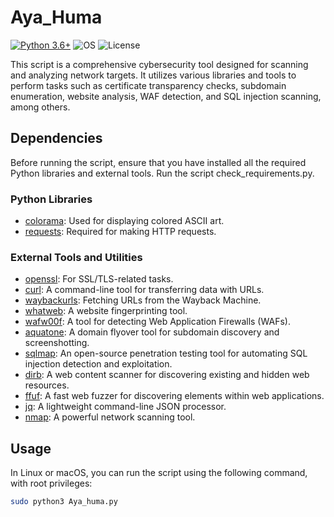# Aya_Huma

[![Python 3.6+](https://img.shields.io/badge/Python-3.6+-green.svg?style=flat-square)](https://www.python.org/downloads/)
![OS](https://img.shields.io/badge/Tested%20On-Linux-yellowgreen.svg?style=flat-square)
![License](https://img.shields.io/badge/License-MIT-blue.svg?style=flat-square)

This script is a comprehensive cybersecurity tool designed for scanning and analyzing network targets. It utilizes various libraries and tools to perform tasks such as certificate transparency checks, subdomain enumeration, website analysis, WAF detection, and SQL injection scanning, among others.

## Dependencies

Before running the script, ensure that you have installed all the required Python libraries and external tools. Run the script check_requirements.py.

### Python Libraries

- [colorama](https://pypi.org/project/colorama/): Used for displaying colored ASCII art.
- [requests](https://pypi.org/project/requests/): Required for making HTTP requests.

### External Tools and Utilities

- [openssl](https://www.openssl.org/): For SSL/TLS-related tasks.
- [curl](https://curl.se/): A command-line tool for transferring data with URLs.
- [waybackurls](https://github.com/tomnomnom/waybackurls): Fetching URLs from the Wayback Machine.
- [whatweb](https://github.com/urbanadventurer/WhatWeb): A website fingerprinting tool.
- [wafw00f](https://github.com/EnableSecurity/wafw00f): A tool for detecting Web Application Firewalls (WAFs).
- [aquatone](https://github.com/michenriksen/aquatone): A domain flyover tool for subdomain discovery and screenshotting.
- [sqlmap](http://sqlmap.org/): An open-source penetration testing tool for automating SQL injection detection and exploitation.
- [dirb](https://tools.kali.org/web-applications/dirb): A web content scanner for discovering existing and hidden web resources.
- [ffuf](https://github.com/ffuf/ffuf): A fast web fuzzer for discovering elements within web applications.
- [jq](https://stedolan.github.io/jq/): A lightweight command-line JSON processor.
- [nmap](https://nmap.org/): A powerful network scanning tool.

## Usage

In Linux or macOS, you can run the script using the following command, with root privileges:

```bash
sudo python3 Aya_huma.py
